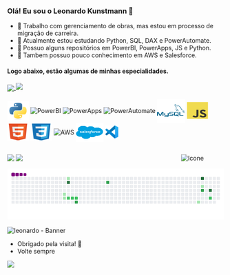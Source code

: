 ### Olá! Eu sou o Leonardo Kunstmann 👋
<!--<img href="https://cdn.discordapp.com/attachments/1201365508587524169/1201371692652572742/leo_IA_2.2.jpg?ex=65c99393&is=65b71e93&hm=eb69b8931219dbc711ebca1587d9264d3e5d7bb435eea4e137aaf0dbaa8f13d3&">-->

- 🔭 Trabalho com gerenciamento de obras, mas estou em processo de migração de carreira.
- 🌱 Atualmente estou estudando Python, SQL, DAX e PowerAutomate.
- 👯 Possuo alguns repositórios em PowerBI, PowerApps, JS e Python.
- 🤔 Tambem possuo pouco conhecimento em AWS e Salesforce.
<!--- 💬 Ask me about ...
- 📫 How to reach me: ...
- 😄 Pronouns: ...
- ⚡ Fun fact: ...
-->
<!--<img align="center" alt="Programador" height="250" width="300" src="https://cdn.discordapp.com/attachments/1201365508587524169/1201371692652572742/leo_IA_2.2.jpg?ex=65c99393&is=65b71e93&hm=eb69b8931219dbc711ebca1587d9264d3e5d7bb435eea4e137aaf0dbaa8f13d3&"/>-->


#### Logo abaixo, estão algumas de minhas especialidades.

 

<div>
 <!--<a href="https://github.com/kunstmann-leo">-->




 
<a href="https://github.com/kunstmann-leo/github-readme-stats">
  <img height=200 align="center" src="https://github-readme-stats.vercel.app/api?username=kunstmann-leo&layout=compact&langs_count=7&theme=dracula" />
</a>
<a href="https://github.com/kunstmann-leo/convoychat">
  <img height=200m src="https://github-readme-stats.vercel.app/api/top-langs/?username=kunstmann-leo&layout=compact&langs_count=7&theme=dracula"/>
</a>   
  <!--<img height="165em" src="https://github-readme-stats.vercel.app/api?username=kunstmann-leo&show_icons=true&theme=dracula&include_all_commits=true&count_private=true"/>-->
 </div>

<div style="display: inline_block"><br>
 <img align="center" alt="Python" height="45" width="50" src="https://raw.githubusercontent.com/devicons/devicon/master/icons/python/python-original.svg">
 <img align="center" alt="PowerBI" height="40" width="50" src="https://github.com/microsoft/PowerBI-Icons/blob/main/SVG/Power-BI.svg">
 <img align="center" alt="PowerApps" height="40" width="50" src="https://github.com/microsoft/PowerBI-Icons/blob/main/SVG/Power-Apps-Colored.svg">
 <img align="center" alt="PowerAutomate" height="40" width="50" src="https://github.com/microsoft/PowerBI-Icons/blob/main/SVG/Power-Automate-Colored.svg">
 <img align="center" alt="SQL" height="55" width="65" src="https://raw.githubusercontent.com/devicons/devicon/master/icons/mysql/mysql-plain-wordmark.svg">
 <img align="center" alt="JavaScript" height="40" width="50" src="https://raw.githubusercontent.com/devicons/devicon/master/icons/javascript/javascript-original.svg"> 
 <img align="center" alt="HTML" height="40" width="50" src="https://raw.githubusercontent.com/devicons/devicon/master/icons/html5/html5-original.svg">
 <img align="center" alt="CSS" height="40" width="50" src="https://raw.githubusercontent.com/devicons/devicon/master/icons/css3/css3-original.svg">
 <img align="center" alt="AWS" height="40" width="80" src="https://img.shields.io/badge/Amazon_AWS-FF9900?style=for-the-badge&logo=amazonaws&logoColor=white">
 <img align="center" alt="Salesforce" height="45" width="65" src="https://raw.githubusercontent.com/devicons/devicon/master/icons/salesforce/salesforce-original.svg">
 <!--<img align="center" alt="Swift" height="30" width="40"  src="https://raw.githubusercontent.com/devicons/devicon/9f4f5cdb393299a81125eb5127929ea7bfe42889/icons/swift/swift-original.svg">
 <img align="center" alt="Csharp" height="30" width="40" src="https://raw.githubusercontent.com/devicons/devicon/master/icons/csharp/csharp-original.svg">
 -->
 <img align="center" alt="VsCode" height"50" width="30" &nbsp src="https://github.com/devicons/devicon/blob/master/icons/vscode/vscode-original.svg">
 
 <!-- <img align="right" alt="Icon" src="https://user-images.githubusercontent.com/80977502/128074885-fee0a8ed-d09c-4ee1-bec7-d5e13b7eb2a8.gif">-->
</div>
 
 ##
 
<div> 
<a href = "mailto:leokmaia@gmail.com"><img src="https://img.shields.io/badge/Gmail-D14836?style=for-the-badge&logo=gmail&logoColor=white" target="_blank"></a>
<!-- <a href="https://instagram.com/ssouzab_" target="_blank"><img src="https://img.shields.io/badge/-Instagram-%23E4405F?style=for-the-badge&logo=instagram&logoColor=white" target="_blank"></a>-->
<a href="https://www.linkedin.com/in/leonardo-kunstmann/" target="_blank"><img src="https://img.shields.io/badge/-LinkedIn-%230077B5?style=for-the-badge&logo=linkedin&logoColor=white" target="_blank"></a>
<img align="right" alt="Icone" height"100" width="100" &nbsp src="https://cdn.discordapp.com/attachments/1201365508587524169/1201365614124605520/leo_IA_12.jpg?ex=6707476a&is=6705f5ea&hm=dfb2abae57cbb70a4120ee0d2063a3cc321b15b58e57666a2e602049676c16b8&">

    
![snake gif](https://github.com/kunstmann-leo/kunstmann-leo/blob/output/github-contribution-grid-snake.gif)

![leonardo - Banner](https://cdn.discordapp.com/attachments/1201365508587524169/1201371692652572742/leo_IA_2.2.jpg?ex=67074d13&is=6705fb93&hm=bc8cb90215d202a27b33aee5368d3eb1782afa71faaa3148055e465f67813c6a&)
     
</div>

- Obrigado pela visita! 🙋
- Volte sempre 

![](https://komarev.com/ghpvc/?username=kunstmann-leo&color=006AFF)

<!--
**kunstmann-leo/kunstmann-leo** is a ✨ _special_ ✨ repository because its `README.md` (this file) appears on your GitHub profile.
emogis - Windows + .
Here are some ideas to get you started:
-->


